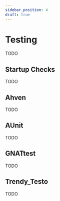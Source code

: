 ```yaml
---
sidebar_position: 4
draft: true
---
```


# Testing

TODO

## Startup Checks

TODO

## Ahven

TODO

## AUnit

TODO

## GNATtest

TODO

## Trendy_Testo

TODO
